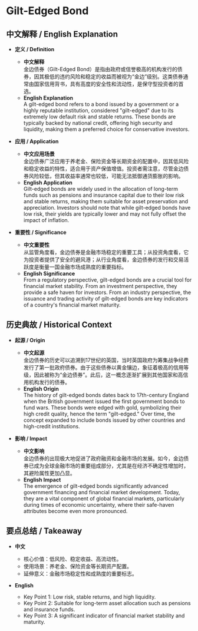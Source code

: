 # Gilt-Edged Bond

## 中文解释 / English Explanation

* **定义 / Definition**  
  - **中文解释**  
    金边债券（Gilt-Edged Bond）是指由政府或信誉极高的机构发行的债券，因其极低的违约风险和稳定的收益而被视为“金边”级别。这类债券通常由国家信用背书，具有高度的安全性和流动性，是保守型投资者的首选。  
  - **English Explanation**  
    A gilt-edged bond refers to a bond issued by a government or a highly reputable institution, considered "gilt-edged" due to its extremely low default risk and stable returns. These bonds are typically backed by national credit, offering high security and liquidity, making them a preferred choice for conservative investors.

* **应用 / Application**  
  - **中文应用场景**  
    金边债券广泛应用于养老金、保险资金等长期资金的配置中，因其低风险和稳定收益的特性，适合用于资产保值增值。投资者需注意，尽管金边债券风险较低，但其收益率通常也较低，可能无法抵御通货膨胀的影响。  
  - **English Application**  
    Gilt-edged bonds are widely used in the allocation of long-term funds such as pensions and insurance capital due to their low risk and stable returns, making them suitable for asset preservation and appreciation. Investors should note that while gilt-edged bonds have low risk, their yields are typically lower and may not fully offset the impact of inflation.

* **重要性 / Significance**  
  - **中文重要性**  
    从监管角度看，金边债券是金融市场稳定的重要工具；从投资角度看，它为投资者提供了安全的避风港；从行业角度看，金边债券的发行和交易活跃度是衡量一国金融市场成熟度的重要指标。  
  - **English Significance**  
    From a regulatory perspective, gilt-edged bonds are a crucial tool for financial market stability. From an investment perspective, they provide a safe haven for investors. From an industry perspective, the issuance and trading activity of gilt-edged bonds are key indicators of a country's financial market maturity.

## 历史典故 / Historical Context

* **起源 / Origin**  
  - **中文起源**  
    金边债券的历史可以追溯到17世纪的英国，当时英国政府为筹集战争经费发行了第一批政府债券。由于这些债券以黄金镶边，象征着极高的信用等级，因此被称为“金边债券”。此后，这一概念逐渐扩展到其他国家和高信用机构发行的债券。  
  - **English Origin**  
    The history of gilt-edged bonds dates back to 17th-century England when the British government issued the first government bonds to fund wars. These bonds were edged with gold, symbolizing their high credit quality, hence the term "gilt-edged." Over time, the concept expanded to include bonds issued by other countries and high-credit institutions.

* **影响 / Impact**  
  - **中文影响**  
    金边债券的出现极大地促进了政府融资和金融市场的发展。如今，金边债券已成为全球金融市场的重要组成部分，尤其是在经济不确定性增加时，其避险属性更加凸显。  
  - **English Impact**  
    The emergence of gilt-edged bonds significantly advanced government financing and financial market development. Today, they are a vital component of global financial markets, particularly during times of economic uncertainty, where their safe-haven attributes become even more pronounced.

## 要点总结 / Takeaway

* **中文**  
  - 核心价值：低风险、稳定收益、高流动性。  
  - 使用场景：养老金、保险资金等长期资产配置。  
  - 延伸意义：金融市场稳定性和成熟度的重要标志。  

* **English**  
  - Key Point 1: Low risk, stable returns, and high liquidity.  
  - Key Point 2: Suitable for long-term asset allocation such as pensions and insurance funds.  
  - Key Point 3: A significant indicator of financial market stability and maturity.